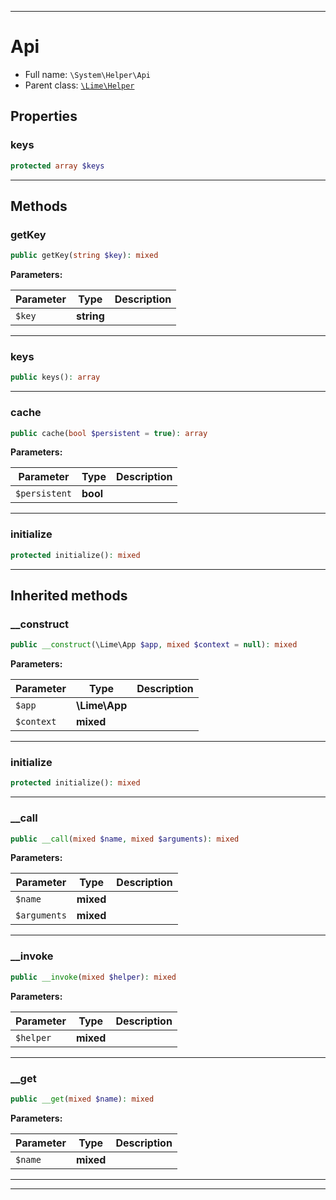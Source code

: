 ***

# Api





* Full name: `\System\Helper\Api`
* Parent class: [`\Lime\Helper`](../../Lime/Helper.md)



## Properties


### keys



```php
protected array $keys
```






***

## Methods


### getKey



```php
public getKey(string $key): mixed
```








**Parameters:**

| Parameter | Type | Description |
|-----------|------|-------------|
| `$key` | **string** |  |




***

### keys



```php
public keys(): array
```











***

### cache



```php
public cache(bool $persistent = true): array
```








**Parameters:**

| Parameter | Type | Description |
|-----------|------|-------------|
| `$persistent` | **bool** |  |




***

### initialize



```php
protected initialize(): mixed
```











***


## Inherited methods


### __construct



```php
public __construct(\Lime\App $app, mixed $context = null): mixed
```








**Parameters:**

| Parameter | Type | Description |
|-----------|------|-------------|
| `$app` | **\Lime\App** |  |
| `$context` | **mixed** |  |




***

### initialize



```php
protected initialize(): mixed
```











***

### __call



```php
public __call(mixed $name, mixed $arguments): mixed
```








**Parameters:**

| Parameter | Type | Description |
|-----------|------|-------------|
| `$name` | **mixed** |  |
| `$arguments` | **mixed** |  |




***

### __invoke



```php
public __invoke(mixed $helper): mixed
```








**Parameters:**

| Parameter | Type | Description |
|-----------|------|-------------|
| `$helper` | **mixed** |  |




***

### __get



```php
public __get(mixed $name): mixed
```








**Parameters:**

| Parameter | Type | Description |
|-----------|------|-------------|
| `$name` | **mixed** |  |




***


***

